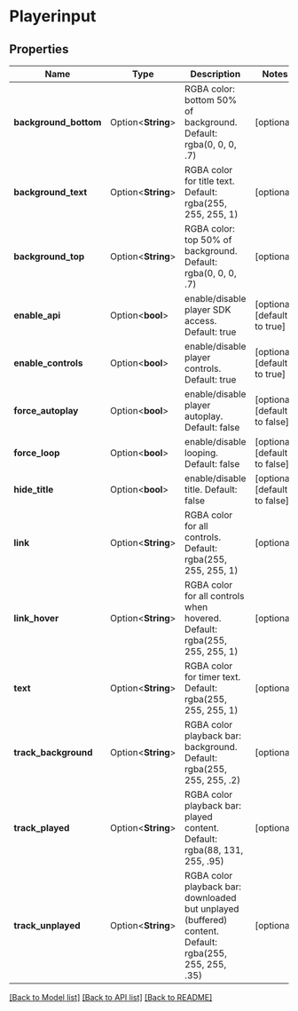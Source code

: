 # Playerinput

## Properties

Name | Type | Description | Notes
------------ | ------------- | ------------- | -------------
**background_bottom** | Option<**String**> | RGBA color: bottom 50% of background. Default: rgba(0, 0, 0, .7) | [optional]
**background_text** | Option<**String**> | RGBA color for title text. Default: rgba(255, 255, 255, 1) | [optional]
**background_top** | Option<**String**> | RGBA color: top 50% of background. Default: rgba(0, 0, 0, .7) | [optional]
**enable_api** | Option<**bool**> | enable/disable player SDK access. Default: true | [optional][default to true]
**enable_controls** | Option<**bool**> | enable/disable player controls. Default: true | [optional][default to true]
**force_autoplay** | Option<**bool**> | enable/disable player autoplay. Default: false | [optional][default to false]
**force_loop** | Option<**bool**> | enable/disable looping. Default: false | [optional][default to false]
**hide_title** | Option<**bool**> | enable/disable title. Default: false | [optional][default to false]
**link** | Option<**String**> | RGBA color for all controls. Default: rgba(255, 255, 255, 1) | [optional]
**link_hover** | Option<**String**> | RGBA color for all controls when hovered. Default: rgba(255, 255, 255, 1) | [optional]
**text** | Option<**String**> | RGBA color for timer text. Default: rgba(255, 255, 255, 1) | [optional]
**track_background** | Option<**String**> | RGBA color playback bar: background. Default: rgba(255, 255, 255, .2) | [optional]
**track_played** | Option<**String**> | RGBA color playback bar: played content. Default: rgba(88, 131, 255, .95) | [optional]
**track_unplayed** | Option<**String**> | RGBA color playback bar: downloaded but unplayed (buffered) content. Default: rgba(255, 255, 255, .35) | [optional]

[[Back to Model list]](../README.md#documentation-for-models) [[Back to API list]](../README.md#documentation-for-api-endpoints) [[Back to README]](../README.md)



